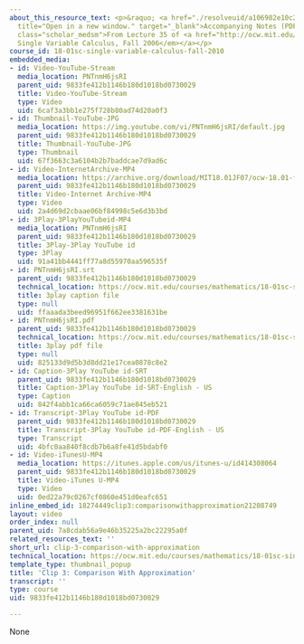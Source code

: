 ```yaml
---
about_this_resource_text: <p>&raquo; <a href="./resolveuid/a106982e10c2e7869b8eb34823408739"
  title="Open in a new window." target="_blank">Accompanying Notes (PDF)</a></p> <p
  class="scholar_medsm">From Lecture 35 of <a href="http://ocw.mit.edu/courses/mathematics/18-01-single-variable-calculus-fall-2006/video-lectures/"><em>18.01
  Single Variable Calculus, Fall 2006</em></a></p>
course_id: 18-01sc-single-variable-calculus-fall-2010
embedded_media:
- id: Video-YouTube-Stream
  media_location: PNTnmH6jsRI
  parent_uid: 9833fe412b1146b180d1018bd0730029
  title: Video-YouTube-Stream
  type: Video
  uid: 6caf3a3bb1e275f728b80ad74d20a0f3
- id: Thumbnail-YouTube-JPG
  media_location: https://img.youtube.com/vi/PNTnmH6jsRI/default.jpg
  parent_uid: 9833fe412b1146b180d1018bd0730029
  title: Thumbnail-YouTube-JPG
  type: Thumbnail
  uid: 67f3663c3a6104b2b7baddcae7d9ad6c
- id: Video-InternetArchive-MP4
  media_location: https://archive.org/download/MIT18.01JF07/ocw-18.01-f07-lec35_300k.mp4
  parent_uid: 9833fe412b1146b180d1018bd0730029
  title: Video-Internet Archive-MP4
  type: Video
  uid: 2a4d69d2cbaae06bf84998c5e6d3b3bd
- id: 3Play-3PlayYouTubeid-MP4
  media_location: PNTnmH6jsRI
  parent_uid: 9833fe412b1146b180d1018bd0730029
  title: 3Play-3Play YouTube id
  type: 3Play
  uid: 91a41bb4441ff77a8d55970aa596535f
- id: PNTnmH6jsRI.srt
  parent_uid: 9833fe412b1146b180d1018bd0730029
  technical_location: https://ocw.mit.edu/courses/mathematics/18-01sc-single-variable-calculus-fall-2010/unit-5-exploring-the-infinite/part-a-lhospitals-rule-and-improper-integrals/session-88-examples-of-lhospitals-rule/clip-3-comparison-with-approximation/PNTnmH6jsRI.srt
  title: 3play caption file
  type: null
  uid: ffaaada3beed96951f662ee3381631be
- id: PNTnmH6jsRI.pdf
  parent_uid: 9833fe412b1146b180d1018bd0730029
  technical_location: https://ocw.mit.edu/courses/mathematics/18-01sc-single-variable-calculus-fall-2010/unit-5-exploring-the-infinite/part-a-lhospitals-rule-and-improper-integrals/session-88-examples-of-lhospitals-rule/clip-3-comparison-with-approximation/PNTnmH6jsRI.pdf
  title: 3play pdf file
  type: null
  uid: 825133d9d5b3d8dd21e17cea0878c8e2
- id: Caption-3Play YouTube id-SRT
  parent_uid: 9833fe412b1146b180d1018bd0730029
  title: Caption-3Play YouTube id-SRT-English - US
  type: Caption
  uid: 842f4abb1ca66ca6059c71ae845eb521
- id: Transcript-3Play YouTube id-PDF
  parent_uid: 9833fe412b1146b180d1018bd0730029
  title: Transcript-3Play YouTube id-PDF-English - US
  type: Transcript
  uid: 4bfc0aa840f8cdb7b6a8fe41d5bdabf0
- id: Video-iTunesU-MP4
  media_location: https://itunes.apple.com/us/itunes-u/id414308064
  parent_uid: 9833fe412b1146b180d1018bd0730029
  title: Video-iTunes U-MP4
  type: Video
  uid: 0ed22a79c0267cf0860e451d0eafc651
inline_embed_id: 18274449clip3:comparisonwithapproximation21208749
layout: video
order_index: null
parent_uid: 7a8cdab56a9e46b35225a2bc22295a0f
related_resources_text: ''
short_url: clip-3-comparison-with-approximation
technical_location: https://ocw.mit.edu/courses/mathematics/18-01sc-single-variable-calculus-fall-2010/unit-5-exploring-the-infinite/part-a-lhospitals-rule-and-improper-integrals/session-88-examples-of-lhospitals-rule/clip-3-comparison-with-approximation
template_type: thumbnail_popup
title: 'Clip 3: Comparison With Approximation'
transcript: ''
type: course
uid: 9833fe412b1146b180d1018bd0730029

---
```

None